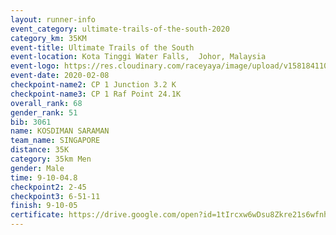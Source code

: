 ```yaml
--- 
layout: runner-info 
event_category: ultimate-trails-of-the-south-2020 
category_km: 35KM 
event-title: Ultimate Trails of the South 
event-location: Kota Tinggi Water Falls,  Johor, Malaysia 
event-logo: https://res.cloudinary.com/raceyaya/image/upload/v1581841103/logo/2020/ultimate-trails-2020_i93dfj.jpg 
event-date: 2020-02-08 
checkpoint-name2: CP 1 Junction 3.2 K 
checkpoint-name3: CP 1 Raf Point 24.1K 
overall_rank: 68
gender_rank: 51
bib: 3061
name: KOSDIMAN SARAMAN
team_name: SINGAPORE
distance: 35K
category: 35km Men
gender: Male
time: 9-10-04.8
checkpoint2: 2-45
checkpoint3: 6-51-11
finish: 9-10-05
certificate: https://drive.google.com/open?id=1tIrcxw6wDsu8Zkre21s6wfnhdGbT79eH
--- 
```

